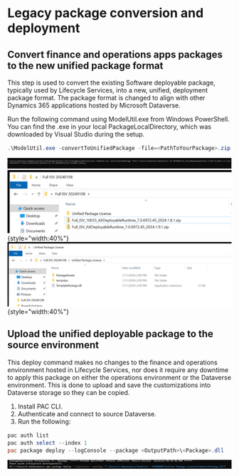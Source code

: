 # Legacy package conversion and deployment


## Convert finance and operations apps packages to the new unified package format

This step is used to convert the existing Software deployable package, typically used by Lifecycle Services, into a new, unified, deployment package format. The package format is changed to align with other Dynamics 365 applications hosted by Microsoft Dataverse.

Run the following command using ModelUtil.exe from Windows PowerShell. You can find the .exe in your local PackageLocalDirectory, which was downloaded by Visual Studio during the setup.

```powershell
.\ModelUtil.exe -convertToUnifiedPackage -file=<PathToYourPackage>.zip -outputpath=<OutputPath>
```

![ModelUtil example](./media/modelUtilConvert.png)
![Example package](./media/lcsPackageFolder.png){style="width:40%"}
![Converted package](./media/convertedPackage.png){style="width:40%"}
## Upload the unified deployable package to the source environment
This deploy command makes no changes to the finance and operations environment hosted in Lifecycle Services, nor does it require any downtime to apply this package on either the operations environment or the Dataverse environment. This is done to upload and save the customizations into Dataverse storage so they can be copied.

1. Install PAC CLI.
2. Authenticate and connect to source Dataverse.
3. Run the following:

```powershell
pac auth list
pac auth select --index 1
pac package deploy --logConsole --package <OutputPath>\<Package>.dll
```

![PAC Deploy Command](./media/pacDeployCommand.png)
